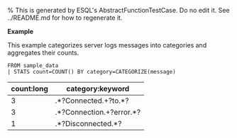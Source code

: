 % This is generated by ESQL's AbstractFunctionTestCase. Do no edit it. See ../README.md for how to regenerate it.

**Example**

This example categorizes server logs messages into categories and aggregates their counts.

```esql
FROM sample_data
| STATS count=COUNT() BY category=CATEGORIZE(message)
```

| count:long | category:keyword |
| --- | --- |
| 3 | .\*?Connected.+?to.\*? |
| 3 | .\*?Connection.+?error.\*? |
| 1 | .\*?Disconnected.\*? |


